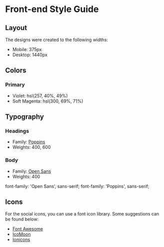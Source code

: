 # Front-end Style Guide

## Layout

The designs were created to the following widths:

-   Mobile: 375px
-   Desktop: 1440px

## Colors

### Primary

-   Violet: hsl(257, 40%, 49%)
-   Soft Magenta: hsl(300, 69%, 71%)

## Typography

### Headings

-   Family: [Poppins](https://fonts.google.com/specimen/Poppins)
-   Weights: 400, 600

### Body

-   Family: [Open Sans](https://fonts.google.com/specimen/Open+Sans)
-   Weights: 400

font-family: 'Open Sans', sans-serif;
font-family: 'Poppins', sans-serif;

## Icons

For the social icons, you can use a font icon library. Some suggestions can be found below:

-   [Font Awesome](https://fontawesome.com/)
-   [IcoMoon](https://icomoon.io/)
-   [Ionicons](https://ionicons.com/)
